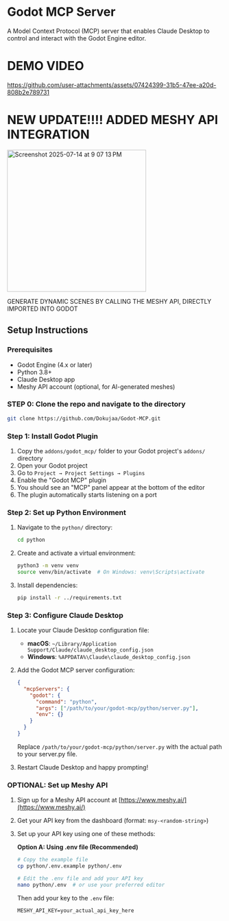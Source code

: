 # Godot MCP Server

A Model Context Protocol (MCP) server that enables Claude Desktop to control and interact with the Godot Engine editor.


# DEMO VIDEO 



https://github.com/user-attachments/assets/07424399-31b5-47ee-a20d-808b2e789731


# NEW UPDATE!!!! ADDED MESHY API INTEGRATION

<img width="324" height="331" alt="Screenshot 2025-07-14 at 9 07 13 PM" src="https://github.com/user-attachments/assets/f907d709-8f09-46b7-a70e-754b4f4cbbf1" />

GENERATE DYNAMIC SCENES BY CALLING THE MESHY API, DIRECTLY IMPORTED INTO GODOT






## Setup Instructions

### Prerequisites

- Godot Engine (4.x or later)
- Python 3.8+
- Claude Desktop app
- Meshy API account (optional, for AI-generated meshes)


### STEP 0: Clone the repo and navigate to the directory

```bash
git clone https://github.com/Dokujaa/Godot-MCP.git

```




### Step 1: Install Godot Plugin

1. Copy the `addons/godot_mcp/` folder to your Godot project's `addons/` directory
2. Open your Godot project
3. Go to `Project → Project Settings → Plugins`
4. Enable the "Godot MCP" plugin
5. You should see an "MCP" panel appear at the bottom of the editor
6. The plugin automatically starts listening on a port

### Step 2: Set up Python Environment

1. Navigate to the `python/` directory:
   ```bash
   cd python
   ```

2. Create and activate a virtual environment:
   ```bash
   python3 -m venv venv
   source venv/bin/activate  # On Windows: venv\Scripts\activate
   ```

3. Install dependencies:
   ```bash
   pip install -r ../requirements.txt
   ```

### Step 3: Configure Claude Desktop

1. Locate your Claude Desktop configuration file:
   - **macOS**: `~/Library/Application Support/Claude/claude_desktop_config.json`
   - **Windows**: `%APPDATA%\Claude\claude_desktop_config.json`

2. Add the Godot MCP server configuration:
   ```json
   {
     "mcpServers": {
       "godot": {
         "command": "python",
         "args": ["/path/to/your/godot-mcp/python/server.py"],
         "env": {}
       }
     }
   }
   ```
   
   Replace `/path/to/your/godot-mcp/python/server.py` with the actual path to your server.py file.

3. Restart Claude Desktop and happy prompting!

### OPTIONAL: Set up Meshy API

1. Sign up for a Meshy API account at [https://www.meshy.ai/](https://www.meshy.ai/)
2. Get your API key from the dashboard (format: `msy-<random-string>`)
3. Set up your API key using one of these methods:

   **Option A: Using .env file (Recommended)**
   ```bash
   # Copy the example file
   cp python/.env.example python/.env
   
   # Edit the .env file and add your API key
   nano python/.env  # or use your preferred editor
   ```
   
   Then add your key to the `.env` file:
   ```
   MESHY_API_KEY=your_actual_api_key_here
   ```



